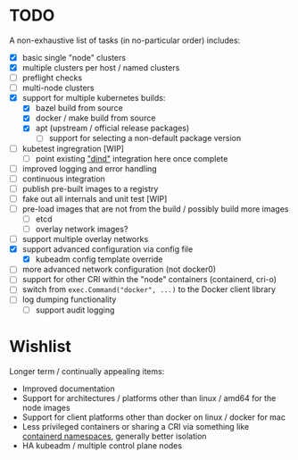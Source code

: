 # TODO

A non-exhaustive list of tasks (in no-particular order) includes:
- [x] basic single "node" clusters
- [x] multiple clusters per host / named clusters
- [ ] preflight checks
- [ ] multi-node clusters
- [x] support for multiple kubernetes builds:
  - [x] bazel build from source
  - [x] docker / make build from source
  - [x] apt (upstream / official release packages)
    - [ ] support for selecting a non-default package version
- [ ] kubetest ingregration [WIP]
  - [ ] point existing ["dind"](https://github.com/kubernetes/test-infra/tree/master/dind) integration here once complete
- [ ] improved logging and error handling
- [ ] continuous integration
- [ ] publish pre-built images to a registry
- [ ] fake out all internals and unit test [WIP]
- [ ] pre-load images that are not from the build / possibly build more images
  - [ ] etcd
  - [ ] overlay network images?
- [ ] support multiple overlay networks
- [x] support advanced configuration via config file
  - [x] kubeadm config template override
- [ ] more advanced network configuration (not docker0)
- [ ] support for other CRI within the "node" containers (containerd, cri-o)
- [ ] switch from `exec.Command("docker", ...)` to the Docker client library
- [ ] log dumping functionality
  - [ ] support audit logging

# Wishlist

Longer term / continually appealing items:

- Improved documentation
- Support for architectures / platforms other than linux / amd64 for the node images
- Support for client platforms other than docker on linux / docker for mac
- Less privileged containers or sharing a CRI via something like [containerd namespaces](https://github.com/containerd/containerd/blob/master/docs/namespaces.md), generally
 better isolation
- HA kubeadm / multiple control plane nodes
